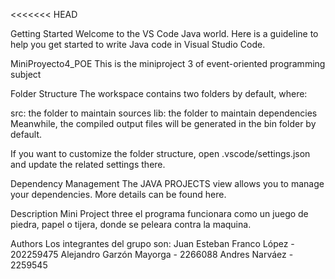 <<<<<<< HEAD

Getting Started
Welcome to the VS Code Java world. Here is a guideline to help you get started to write Java code in Visual Studio Code.

MiniProyecto4_POE
This is the miniproject 3 of event-oriented programming subject

Folder Structure
The workspace contains two folders by default, where:

src: the folder to maintain sources
lib: the folder to maintain dependencies
Meanwhile, the compiled output files will be generated in the bin folder by default.

If you want to customize the folder structure, open .vscode/settings.json and update the related settings there.

Dependency Management
The JAVA PROJECTS view allows you to manage your dependencies. More details can be found here.

Description
Mini Project three
el programa funcionara como un juego de piedra, papel o tijera, donde se peleara contra la maquina.

Authors
Los integrantes del grupo son:
Juan Esteban Franco López - 202259475
Alejandro Garzón Mayorga - 2266088
Andres Narváez - 2259545
